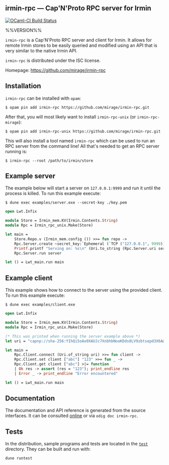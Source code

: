 ## irmin-rpc — Cap'N'Proto RPC server for Irmin

[![OCaml-CI Build Status](https://img.shields.io/endpoint?url=https%3A%2F%2Fci.ocamllabs.io%2Fbadge%2Fmirage%2Firmin-rpc%2Fmaster&logo=ocaml)](https://ci.ocamllabs.io/github/mirage/irmin-rpc)

%%VERSION%%

`irmin-rpc` is a Cap'N'Proto RPC server and client for Irmin. It allows for
remote Irmin stores to be easily queried and modified using an API that is very
similar to the native Irmin API.

`irmin-rpc` is distributed under the ISC license.

Homepage: https://github.com/mirage/irmin-rpc

## Installation

`irmin-rpc` can be installed with `opam`:

```shell
$ opam pin add irmin-rpc https://github.com/mirage/irmin-rpc.git
```

After that, you will most likely want to install `irmin-rpc-unix` (or
`irmin-rpc-mirage`):

```shell
$ opam pin add irmin-rpc-unix https://github.com/mirage/irmin-rpc.git
```

This will also install a tool named `irmin-rpc` which can be used to run an RPC
server from the command line! All that's needed to get an RPC server running is:

```shell
$ irmin-rpc --root /path/to/irmin/store
```

## Example server

The example below will start a server on `127.0.0.1:9999` and run it until the
process is killed. To run this example execute:

```shell
$ dune exec examples/server.exe --secret-key ./key.pem
```

```ocaml
open Lwt.Infix

module Store = Irmin_mem.KV(Irmin.Contents.String)
module Rpc = Irmin_rpc_unix.Make(Store)

let main =
    Store.Repo.v (Irmin_mem.config ()) >>= fun repo ->
    Rpc.Server.create ~secret_key:`Ephemeral (`TCP ("127.0.0.1", 9999)) repo >>= fun server ->
    Printf.printf "Serving on: %s\n" (Uri.to_string (Rpc.Server.uri server));
    Rpc.Server.run server

let () = Lwt_main.run main
```

## Example client

This example shows how to connect to the server using the provided client. To
run this example execute:

```shell
$ dune exec examples/client.exe
```

```ocaml
open Lwt.Infix

module Store = Irmin_mem.KV(Irmin.Contents.String)
module Rpc = Irmin_rpc_unix.Make(Store)

(* This was printed when running the server example above *)
let uri = "capnp://sha-256:YIhQi5oAx0XAUJc7XnbhbNooKDds0LV9zbtsepd3X6A@127.0.0.1:9999/WUNVqiE4hrUdV6GvTvnKq6yg-8xVvJmILcLlwPUVldo"

let main =
    Rpc.Client.connect (Uri.of_string uri) >>= fun client ->
    Rpc.Client.set client ["abc"] "123" >>= fun _ ->
    Rpc.Client.get client ["abc"] >|= function
    | Ok res -> assert (res = "123"); print_endline res
    | Error _ -> print_endline "Error encountered"

let () = Lwt_main.run main
```

## Documentation

The documentation and API reference is generated from the source interfaces. It
can be consulted [online][doc] or via `odig doc irmin-rpc`.

[doc]: https://mirage.github.io/irmin-rpc/doc

## Tests

In the distribution, sample programs and tests are located in the [`test`](test)
directory. They can be built and run with:

    dune runtest
